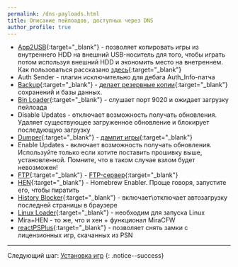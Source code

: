 ```yaml
---
permalink: /dns-payloads.html
title: Описание пейлоадов, доступных через DNS
author_profile: true
---
```


* [App2USB](https://github.com/stooged/AppToUsb-50X/releases/latest){:target="_blank"} - позволяет копировать игры из внутреннего HDD на внешний USB-носитель для того, чтобы играть потом используя внешний HDD и экономить место на внетреннем. Как пользоваться рассказано [здесь](https://vk.com/@slashgoresplatter-apptousb){:target="_blank"}
* Auth Sender - плагин исключительно для дебага Auth_Info-патча
* [Backup](https://github.com/stooged/DB_SG_Backup-50X/releases/latest){:target="_blank"} - [делает резервные копии](backup){:target="_blank"} сохранений и базы данных. 
* [Bin Loader](https://github.com/Cryptogenic/PS4-5.05-Kernel-Exploit){:target="_blank"} - слушает порт 9020 и ожидает загрузку пейлоада
* Disable Updates - отключает возможность получать обновления. Удаляет существующее загруженное обновление и блокирует последующую загрузку
* [Dumper](https://github.com/xvortex/ps4-dumper-vtx/releases/latest){:target="_blank"} - [дампит игры](game-dumps){:target="_blank"}
* Enable Updates - включает возможность получать обновления. Используйте только если хотите поставить прошивку выше, установленной. Помните, что в таком случае взлом будет невозможен!
* [FTP](https://github.com/xvortex/ps4-ftp-vtx/releases/latest){:target="_blank"} - [FTP-сервер](ftp){:target="_blank"}
* [HEN](https://github.com/xvortex/ps4-hen-vtx/releases/latest){:target="_blank"} - Homebrew Enabler. Проще говоря, запустите его, чтобы пиратить
* [History Blocker](https://github.com/stooged/History-Blocker/releases/latest){:target="_blank"} - включает\отключает автозагрузку последней страницы в браузере
* [Linux Loader](https://github.com/valentinbreiz/PS4-Linux-Loader/tree/5.05){:target="_blank"} - необходим для запуска Linux
* Mira+HEN - то же, что и хен + функционал MiraCFW
* [reactPSPlus](https://github.com/Zer0xFF/reactPSPLUS/releases/latest){:target="_blank"} - позволяет снять замки с лицензионных игр, скачанных из PSN
	
___

Следующий шаг: [Установка игр](games) 
{: .notice--success}